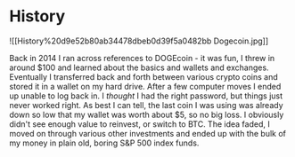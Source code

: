 # History

![[History%20d9e52b80ab34478dbeb0d39f5a0482bb Dogecoin.jpg]]

Back in 2014 I ran across references to DOGEcoin - it was fun, I threw in around $100 and learned about the basics and wallets and exchanges. Eventually I transferred back and forth between various crypto coins and stored it in a wallet on my hard drive. After a few computer moves I ended up unable to log back in. I *thought* I had the right password, but things just never worked right. As best I can tell, the last coin I was using was already down so low that my wallet was worth about $5, so no big loss. I obviously didn't see enough value to reinvest, or switch to BTC. The idea faded, I moved on through various other investments and ended up with the bulk of my money in plain old, boring S&P 500 index funds.